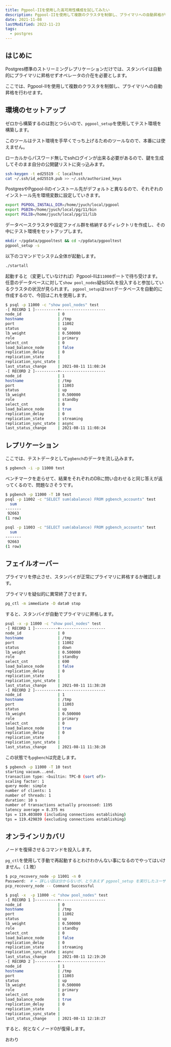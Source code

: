 ```yaml
---
title: Pgpool-IIを使用した高可用性構成を試してみたい
description: Pgpool-IIを使用して複数のクラスタを制御し、プライマリへの自動昇格が行えるかを確認します
date: 2021-11-08
lastModified: 2022-11-23
tags: 
  - postgres
---
```


## はじめに

Postgres標準のストリーミングレプリケーションだけでは、スタンバイは自動的にプライマリに昇格せずオペレータの介在を必要とします。

ここでは、Pgpool-IIを使用して複数のクラスタを制御し、プライマリへの自動昇格を行わせます。

## 環境のセットアップ

ゼロから構築するのは割とつらいので、`pgpool_setup`を使用してテスト環境を構築します。

このツールはテスト環境を手早くでっち上げるためのツールなので、本番には使えません。

ローカルからパスワード無しでsshログインが出来る必要があるので、鍵を生成してそのまま自分の公開鍵リストに突っ込みます。

```sh
ssh-keygen -t ed25519 -C localhost
cat ~/.ssh/id_ed25519.pub >> ~/.ssh/authorized_keys
```

PostgresやPgpool-IIのインストール先がデフォルトと異なるので、それぞれのインストール先を環境変数に設定していきます。

```sh
export PGPOOL_INSTALL_DIR=/home/jyuch/local/pgpool
export PGBIN=/home/jyuch/local/pg/11/bin 
export PGLIB=/home/jyuch/local/pg/11/lib
```

データベースクラスタや設定ファイル群を格納するディレクトリを作成し、その中にテスト環境をセットアップします。

```sh
mkdir ~/pgdata/pgpooltest && cd ~/pgdata/pgpooltest
pgpool_setup -s
```

以下のコマンドでシステム全体が起動します。

```sh
./startall
```

起動すると（変更していなければ）Pgpool-IIは`11000`ポートで待ち受けます。
任意のデータベースに対して`show pool_nodes`疑似SQLを投入すると参加しているクラスタの状況が見られます。
`pgpool_setup`は`test`データベースを自動的に作成するので、今回はこれを使用します。

```sh
$ psql -p 11000 -c "show pool_nodes" test
-[ RECORD 1 ]----------+--------------------
node_id                | 0
hostname               | /tmp
port                   | 11002
status                 | up
lb_weight              | 0.500000
role                   | primary
select_cnt             | 0
load_balance_node      | false
replication_delay      | 0
replication_state      |  
replication_sync_state |  
last_status_change     | 2021-08-11 11:08:24
-[ RECORD 2 ]----------+--------------------
node_id                | 1
hostname               | /tmp
port                   | 11003
status                 | up
lb_weight              | 0.500000
role                   | standby
select_cnt             | 0
load_balance_node      | true
replication_delay      | 0
replication_state      | streaming
replication_sync_state | async
last_status_change     | 2021-08-11 11:08:24
```

## レプリケーション

ここでは、テストデータとして`pgbench`のデータを流し込みます。

```sh
$ pgbench -i -p 11000 test
```

ベンチマークを走らせて、結果をそれぞれのDBに問い合わせると同じ答えが返ってくるので、問題なさそうです。

```sh
$ pgbench -p 11000 -T 10 test
psql -p 11002 -c "SELECT sum(abalance) FROM pgbench_accounts" test
  sum  
-------
 92663
(1 row)

psql -p 11003 -c "SELECT sum(abalance) FROM pgbench_accounts" test
  sum  
-------
 92663
(1 row)
```

## フェイルオーバー

プライマリを停止させ、スタンバイが正常にプライマリに昇格するか確認します。

プライマリを疑似的に異常終了させます。

```sh
pg_ctl -m immediate -D data0 stop
```

すると、スタンバイが自動でプライマリに昇格します。

```sh
psql -x -p 11000 -c "show pool_nodes" test
-[ RECORD 1 ]----------+--------------------
node_id                | 0
hostname               | /tmp
port                   | 11002
status                 | down
lb_weight              | 0.500000
role                   | standby
select_cnt             | 690
load_balance_node      | false
replication_delay      | 0
replication_state      |  
replication_sync_state |  
last_status_change     | 2021-08-11 11:38:28
-[ RECORD 2 ]----------+--------------------
node_id                | 1
hostname               | /tmp
port                   | 11003
status                 | up
lb_weight              | 0.500000
role                   | primary
select_cnt             | 0
load_balance_node      | true
replication_delay      | 0
replication_state      |  
replication_sync_state |  
last_status_change     | 2021-08-11 11:38:28
```

この状態でも`pgbench`は完走します。

```sh
$ pgbench -p 11000 -T 10 test                                       
starting vacuum...end.
transaction type: <builtin: TPC-B (sort of)>
scaling factor: 1
query mode: simple
number of clients: 1
number of threads: 1
duration: 10 s
number of transactions actually processed: 1195
latency average = 8.375 ms
tps = 119.403809 (including connections establishing)
tps = 119.429839 (excluding connections establishing)
```

## オンラインリカバリ

ノードを復帰させるコマンドを投入します。

`pg_ctl`を使用して手動で再起動するとわけわかんない事になるのでやってはいけません。（１敗）

```sh
$ pcp_recovery_node -p 11001 -n 0
Password:  # ← 詳しい話は分からないが、とりあえず pgpool_setup を実行したユーザ名と同じであれば大丈夫っぽい
pcp_recovery_node -- Command Successful
```

```sh
$ psql -x  -p 11000 -c "show pool_nodes" test
-[ RECORD 1 ]----------+--------------------
node_id                | 0
hostname               | /tmp
port                   | 11002
status                 | up
lb_weight              | 0.500000
role                   | standby
select_cnt             | 0
load_balance_node      | false
replication_delay      | 0
replication_state      | streaming
replication_sync_state | async
last_status_change     | 2021-08-11 12:19:20
-[ RECORD 2 ]----------+--------------------
node_id                | 1
hostname               | /tmp
port                   | 11003
status                 | up
lb_weight              | 0.500000
role                   | primary
select_cnt             | 0
load_balance_node      | true
replication_delay      | 0
replication_state      | 
replication_sync_state | 
last_status_change     | 2021-08-11 12:18:27
```

すると、何となくノード0が復帰します。

おわり
